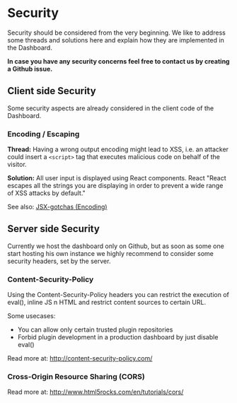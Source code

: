 # Security

Security should be considered from the very beginning. We like to address some threads and solutions here and explain how they are implemented in the Dashboard.

**In case you have any security concerns feel free to contact us by creating a Github issue.**

## Client side Security
Some security aspects are already considered in the client code of the Dashboard.

### Encoding / Escaping
**Thread:** Having a wrong output encoding might lead to XSS, i.e. an attacker could insert a `<script>` tag that executes malicious code on behalf of the visitor.

**Solution:** All user input is displayed using React components. React "React escapes all the strings you are displaying in order to prevent a wide range of XSS attacks by default."

See also: [JSX-gotchas (Encoding)](https://facebook.github.io/react/docs/jsx-gotchas.html)

## Server side Security
Currently we host the dashboard only on Github, but as soon as some one start hosting his own instance we highly recommend to consider some security headers, set by the server.

### Content-Security-Policy
Using the Content-Security-Policy headers you can restrict the execution of eval(), inline JS n HTML and restrict content sources to certain URL.

Some usecases:

* You can allow only certain trusted plugin repositories
* Forbid plugin development in a production dashboard by just disable eval()

Read more at: http://content-security-policy.com/

### Cross-Origin Resource Sharing (CORS)

Read more at: http://www.html5rocks.com/en/tutorials/cors/
